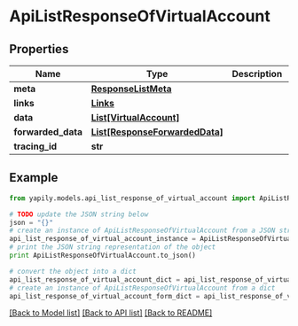 # ApiListResponseOfVirtualAccount


## Properties

Name | Type | Description | Notes
------------ | ------------- | ------------- | -------------
**meta** | [**ResponseListMeta**](ResponseListMeta.md) |  | [optional] 
**links** | [**Links**](Links.md) |  | [optional] 
**data** | [**List[VirtualAccount]**](VirtualAccount.md) |  | [optional] 
**forwarded_data** | [**List[ResponseForwardedData]**](ResponseForwardedData.md) |  | [optional] 
**tracing_id** | **str** |  | [optional] 

## Example

```python
from yapily.models.api_list_response_of_virtual_account import ApiListResponseOfVirtualAccount

# TODO update the JSON string below
json = "{}"
# create an instance of ApiListResponseOfVirtualAccount from a JSON string
api_list_response_of_virtual_account_instance = ApiListResponseOfVirtualAccount.from_json(json)
# print the JSON string representation of the object
print ApiListResponseOfVirtualAccount.to_json()

# convert the object into a dict
api_list_response_of_virtual_account_dict = api_list_response_of_virtual_account_instance.to_dict()
# create an instance of ApiListResponseOfVirtualAccount from a dict
api_list_response_of_virtual_account_form_dict = api_list_response_of_virtual_account.from_dict(api_list_response_of_virtual_account_dict)
```
[[Back to Model list]](../README.md#documentation-for-models) [[Back to API list]](../README.md#documentation-for-api-endpoints) [[Back to README]](../README.md)


